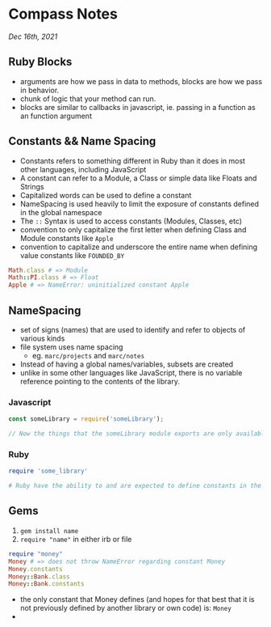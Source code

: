 # Compass Notes
*Dec 16th, 2021*
## Ruby Blocks
  * arguments are how we pass in data to methods, blocks are how we pass in behavior.
  * chunk of logic that your method can run.
  * blocks are similar to callbacks in javascript, ie. passing in a function as an function argument
## Constants && Name Spacing
  * Constants refers to something different in Ruby than it does in most other languages, including JavaScript
  * A constant can refer to a Module, a Class or simple data like Floats and Strings
  * Capitalized words can be used to define a constant
  * NameSpacing is used heavily to limit the exposure of constants defined in the global namespace
  * The `::` Syntax is used to access constants (Modules, Classes, etc)
  * convention to only capitalize the first letter when defining Class and Module constants like `Apple`
  * convention to capitalize and underscore the entire name when defining value constants like `FOUNDED_BY`
```ruby
Math.class # => Module
Math::PI.class # => Float
Apple # => NameError: uninitialized constant Apple
```

## NameSpacing
  * set of signs (names) that are used to identify and refer to objects of various kinds
  * file system uses name spacing
    * eg. `marc/projects` and `marc/notes`
  * Instead of having a global names/variables, subsets are created
  *  unlike in some other languages like JavaScript, there is no variable reference pointing to the contents of the library.

### Javascript
```js
const someLibrary = require('someLibrary');

// Now the things that the someLibrary module exports are only available via the someLibrary variable.
```

### Ruby
```ruby
require 'some_library'

# Ruby have the ability to and are expected to define constants in the global namespace! Yikes.
```
## Gems
  1. `gem install name`
  2. `require "name"` in either irb or file
```ruby
require "money"
Money # => does not throw NameError regarding constant Money
Money.constants
Money::Bank.class
Money::Bank.constants
```
  * the only constant that Money defines (and hopes for that best that it is not previously defined by another library or own code) is: `Money`
  *